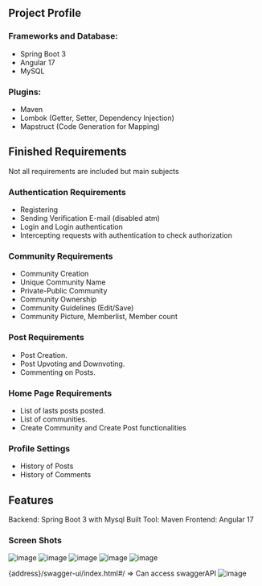 ## Project Profile
### Frameworks and Database: 
- Spring Boot 3
- Angular 17
- MySQL
### Plugins:
- Maven
- Lombok (Getter, Setter, Dependency Injection)
- Mapstruct (Code Generation for Mapping)

## Finished Requirements
Not all requirements are included but main subjects
### Authentication Requirements
- Registering
- Sending Verification E-mail (disabled atm)
- Login and Login authentication
- Intercepting requests with authentication to check authorization
### Community Requirements
- Community Creation
- Unique Community Name
- Private-Public Community
- Community Ownership
- Community Guidelines (Edit/Save)
- Community Picture, Memberlist, Member count
### Post Requirements
- Post Creation.
- Post Upvoting and Downvoting.
- Commenting on Posts.
### Home Page Requirements
- List of lasts posts posted.
- List of communities.
- Create Community and Create Post functionalities
### Profile Settings
- History of Posts
- History of Comments

## Features
Backend: Spring Boot 3 with Mysql
Built Tool: Maven
Frontend: Angular 17
### Screen Shots
![image](https://github.com/Oguzoz1/swe573-ozuer/assets/96492946/086f7843-d390-4532-a8c8-35fa1bc512a2)
![image](https://github.com/Oguzoz1/swe573-ozuer/assets/96492946/26852b00-472c-411c-9fd4-711475a1f61e)
![image](https://github.com/Oguzoz1/swe573-ozuer/assets/96492946/d7f18561-cfb6-4138-87d8-afba09d7ab7e)
![image](https://github.com/Oguzoz1/swe573-ozuer/assets/96492946/ba969440-8d85-4d98-adb2-dc7879757a51)
![image](https://github.com/Oguzoz1/swe573-ozuer/assets/96492946/04ca23fb-b463-4ee6-aaf3-f18026d8a642)


{address}/swagger-ui/index.html#/ => Can access swaggerAPI
![image](https://github.com/Oguzoz1/swe573-ozuer/assets/96492946/a055db7e-9900-4535-9ed9-50c565e2bffe)
